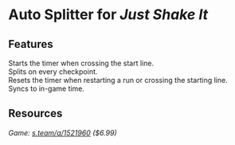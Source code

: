 # Auto Splitter for ***Just Shake It***
## Features
Starts the timer when crossing the start line.  
Splits on every checkpoint.  
Resets the timer when restarting a run or crossing the starting line.  
Syncs to in-game time.

## Resources
*Game: [s.team/a/1521960](https://s.team/a/1521960) ($6.99)*